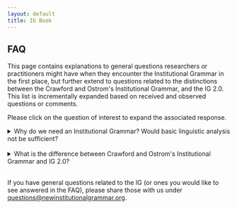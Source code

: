 ```yaml
---
layout: default
title: IG Book
---
```


## FAQ

This page contains explanations to general questions researchers or practitioners might have when they encounter the Institutional Grammar in the first place, but further extend to questions related to the distinctions between the Crawford and Ostrom's Institutional Grammar, and the IG 2.0. This list is incrementally expanded based on received and observed questions or comments.

Please click on the question of interest to expand the associated response.

<details>
  <summary>Why do we need an Institutional Grammar? Would basic linguistic analysis not be sufficient?</summary><br/>
  
  The central difference between an institutional grammar and a linguistic grammar is that the former exclusively focuses on language that reflects institutional information in the form of strategies, conventions, descriptive norms, and injunctive expressions. While the encoding using linguistic parsers bears opportunities to extract a basic structure, they inherently focus on the syntactic structure, but are rather focused on capturing syntactic style than specific institutional semantics of relevance for the analyst. While linguistic grammars are open with respect to expressive patterns, the Institutional Grammar exclusively focuses on expressions - here in stylized form - that focus on an activity in the form ```someone does/may do/must do``` (regulative expressions), or on existential characterizations in the form ```something is/may be/must be``` (constitutive expressions). In practice, these can occur in combination (hybrid statements), and be decomposed for further analysis. The statements captured in an Institutional Grammar furthermore have a fixed frame of reference in the form of the action situation. More details on the distinction between linguistic and institutional grammars are provided in Chapter 3 of the book.
</details>
<br/>

<details>
  <summary>What is the difference between Crawford and Ostrom's Institutional Grammar and IG 2.0?</summary><br/>
  
  In a nutshell, the central differences between Crawford and Ostrom's Institutional Grammar and the Institutional Grammar 2.0 are the following:
  
  * *Conditions component*: Crawford and Ostrom's grammar considers a single Conditions component that reflects the contextual embedding of institutional statements, whereas the IG 2.0 distinguishes between *activation conditions* (roughly corresponding to preconditions) for a given statement to apply, and *execution constraints* that qualify the execution of a particular activity (see Chapters 3 (Section 3.1) and Chapter 4 (Section 4.2.1.5) of the book). 
  
  * *Statement types*: Crawford and Ostrom's grammar exclusively focuses on the syntactic representation of *regulative statements*, whereas IG 2.0 refines the regulative syntax and further introduces a syntax for *constitutive statements*, alongside the notion of combinations thereof (*hybrid institutional statements*). See Chapter 4, Sections 4.2.3 and 4.2.6, of the book for further details.
  
  * *Institution types*: In Crawford and Ostrom's institutional grammar, the characterization of institution types primarily orients on syntactic features of a given institutional statements, whereas *IG 2.0 orients on the semantics of the institution* (e.g., process from which institution originates), while allowing for syntactically equivalent representation of norms and rules. The same principle equally applies for regulative and constitutive statements in IG 2.0 (see Chapter 4 of the book).
  
  * *Levels of Expressiveness*: Based on the levels of expressiveness, IG 2.0 includes additional features that can extract institutional information at greater, and configurable, level of detail -- IG Extended to engage in *deep structural parsing*, and IG Logico to engage in *semantic analysis*. The particular choice and configuration of features is guided by analytical needs and applied techniques (discussed in the [IG 2.0 Codebook](https://arxiv.org/abs/2008.08937) as well as Chapter 4 and 8 of the book).
  
  * *Backward compatibility*: While both variants of the institutional grammar are different, IG 2.0 is inherently backward-compatible, i.e., by removing additional features such as constitutive statements, higher levels of expressiveness, IG Core-encoded institutional statements can be collapsed into the more coarse-grained structure of the original IG (combining activation conditions and execution constraints, combining nested structures into single expression).
  
</details>
<br/>

If you have general questions related to the IG (or ones you would like to see answered in the FAQ), please share those with us under [questions@newinstitutionalgrammar.org](mailto:questions@newinstitutionalgrammar.org). 


